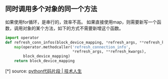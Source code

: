  

## 同时调用多个对象的同一个方法

如果使用for循环，是串行的，效率不高。
如果直接使用map，则需要新写一个函数，调用对象的某个方法，如下的方式不需要新增这个函数。

```python
import operator
def refresh_conn_infos(block_device_mapping, *refresh_args, **refresh_kwargs):
    map(operator.methodcaller('refresh_connection_info',
                              *refresh_args, **refresh_kwargs),
        block_device_mapping)
    return block_device_mapping
```

[*] source: [python代码片段 | 技术人生](http://lingxiankong.github.io/blog/2014/08/16/python-code/)

